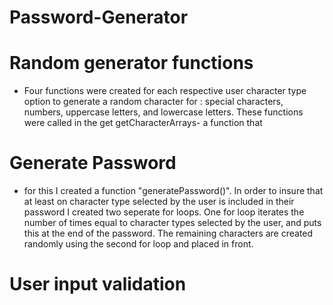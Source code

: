 # Password-Generator

# Random generator functions 
- Four functions were created for each respective user character type option to generate a random character for : special characters, numbers, uppercase letters, and lowercase letters. These functions were called in the get getCharacterArrays- a function that 

# Generate Password
- for this I created a function "generatePassword()".  In order to insure that at least on character type selected by the user is included in their password I created two seperate for loops.  One for loop iterates the number of times equal to character types selected by the user, and puts this at the end of the password.  The remaining characters are created randomly using the second for loop and placed in front. 

# User input validation 
